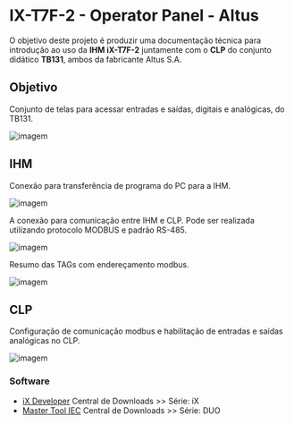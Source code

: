 # IX-T7F-2 - Operator Panel - Altus

O objetivo deste projeto é produzir uma documentação técnica para introdução ao uso da **IHM iX-T7F-2** juntamente com o **CLP** do conjunto didático **TB131**, ambos da fabricante Altus S.A.



## Objetivo

Conjunto de telas para acessar entradas e saídas, digitais e analógicas, do TB131. 

![imagem](https://codeberg.org/JoseWRPereira/IX_T7F_2-operator_panel/raw/branch/main/latex/figuras/ativ1-telas.png)

## IHM

Conexão para transferência de programa do PC para a IHM.

![imagem](https://codeberg.org/JoseWRPereira/IX_T7F_2-operator_panel/raw/branch/main/latex/figuras/altus-pc_ihm_cabocross.png)


A conexão para comunicação entre IHM e CLP. Pode ser realizada utilizando protocolo MODBUS e padrão RS-485.

![imagem](https://codeberg.org/JoseWRPereira/IX_T7F_2-operator_panel/raw/branch/main/latex/figuras/altus-conexao-ihm-tb131-cabosimples.png)

Resumo das TAGs com endereçamento modbus.

![imagem](https://codeberg.org/JoseWRPereira/IX_T7F_2-operator_panel/raw/branch/main/latex/figuras/ix-tags_rw.png)



## CLP

Configuração de comunicação modbus e habilitação de entradas e saídas analógicas no CLP.

![imagem](https://codeberg.org/JoseWRPereira/IX_T7F_2-operator_panel/raw/branch/main/latex/figuras/tb131-configAnalogModbus-n.png)


### Software

* [iX Developer](https://www.altus.com.br/suporte) Central de Downloads >> Série: iX
* [Master Tool IEC](https://www.altus.com.br/suporte) Central de Downloads >> Série: DUO



